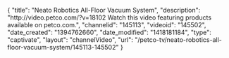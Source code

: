 {
    "title": "Neato Robotics All-Floor Vacuum System",
    "description": "http:\/\/video.petco.com\/?v=18102 Watch this video featuring products available on petco.com.",
    "channelid": "145113",
    "videoid": "145502",
    "date_created": "1394762660",
    "date_modified": "1418181184",
    "type": "captivate",
    "layout": "channelVideo",
    "url": "\/petco-tv\/neato-robotics-all-floor-vacuum-system\/145113-145502"
}